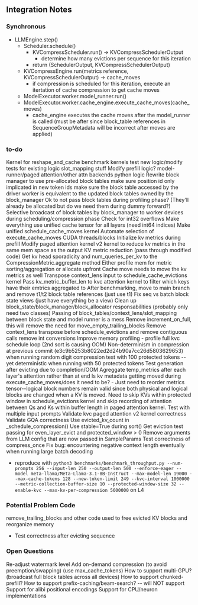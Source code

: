 ## Integration Notes

### Synchronous
- LLMEngine.step()
    - Scheduler.schedule()
        - KVCompressScheduler.run() -> KVCompressSchedulerOutput
            - determine how many evictions per sequence for this iteration
        - return (SchedulerOutput, KVCompressSchedulerOutput)
    - KVCompressEngine.run(metrics reference, KVCompressSchedulerOutput) -> cache_moves
        - if compression is scheduled for this iteration, execute an itertation of cache compression to get cache moves
    - ModelExecutor.worker.model_runner.run()
    - ModelExecutor.worker.cache_engine.execute_cache_moves(cache_moves)
        - cache_engine executes the cache moves after the model_runner is called (must be after since block_table references in SequenceGroupMetadata will be incorrect after moves are applied)


### to-do
Kernel for reshape_and_cache
benchmark kernels
test new logic/modify tests for existing logic
slot_mapping stuff
Modify prefill logic? model-runner/paged attention/other attn backends python logic
Rewrite block manager to use pre-allocated block tables
make sure position id only implicated in new token ids
make sure the block table accessed by the driver worker is equivalent to the updated block tables owned by the block_manager
Ok to not pass block tables during profiling phase? (They'll already be allocated but do we need them during dummy forward?)
Selective broadcast of block tables by block_manager to worker devices during scheduling/compression phase
Check for int32 overflows
Make everything use unified cache tensor for all layers (need int64 indices)
Make unified schedule_cache_moves kernel
Automate selection of execute_cache_moves CUDA threads/blocks
Initialize kv metrics during prefill
Modify paged attention kernel v2 kernel to reduce kv metrics in the same mem space as the output
KV metric reduction (pass through modified code)
Get kv head sporadicity and num_queries_per_kv to the CompressionMetric.aggregate method
Either profile mem for metric sorting/aggregation or allocate upfront
Cache move needs to move the kv metrics as well
Transpose context_lens input to schedule_cache_evictions kernel
Pass kv_metric_buffer_len to kvc attention kernel to filter which keys have their emtrics aggregated to
After benchmarking, move to main branch and remove t1/t2 block table references (just use t1)
Fix seq vs batch block state views (just have everything be a view)
Clean up block_state/block_manager/block_allocator responsabilities (probably only need two classes)
Passing of block_tables/context_lens/slot_mapping between block state and model runner is a mess
Remove increment_on_full, this will remove the need for move_empty_trailing_blocks
Remove context_lens transpose before schedule_evictions and remove contiguous calls
remove int conversions
Improve memory profiling - profile full kvc schedule loop (2nd sort is causing OOM)
Non-determinism in compression at previous commit (e3c9b5253b8022ed2d24b90a7cc26d5803629653) when running random digit compression test with 100 protected tokens -- yet deterministic when running with 50 protected tokens
Test generation after evicting due to completion/OOM
Agreggate temp_metrics after each layer's attention rather than at end
Is kv metadata getting moved during execute_cache_moves/does it need to be? - Just need to reorder metrics tensor--logical block numbers remain valid since both physical and logical blocks are changed when a KV is moved.
Need to skip KVs within protected window in schedule_evictions kernel and skip recording of attention between Qs and Ks within buffer length in paged attention kernel.
Test with multiple input prompts
Validate kvc paged attention v2 kernel correctness
Validate GQA correctness
Use evicted_kv_count in _schedule_compression()
Use stable=True during sort()
Get eviction test passing for even_layer_evict and protected_window > 0
Remove arguments from LLM config that are now passed in SampleParams
Test correctness of compress_once
Fix bug: encountering negative context length eventually when running large batch decoding
- reproduce with `python3 benchmarks/benchmark_throughput.py --num-prompts 256 --input-len 250 --output-len 500 --enforce-eager --model meta-llama/Meta-Llama-3.1-8B-Instruct --max-model-len 19000 --max-cache-tokens 128 --new-token-limit 249 --kvc-interval 1000000 --metric-collection-buffer-size 10 --protected-window-size 32 --enable-kvc --max-kv-per-compression 5000000` on L4


### Potential Problem Code
remove_trailing_blocks and other code used to free evicted KV blocks and reorganize memory
- Test correctness after evicting sequence


### Open Questions
Re-adjust watermark level
Add on-demand compression (to avoid preemption/swapping) (use max_cache_tokens)
How to support multi-GPU? (broadcast full block tables across all devices)
How to support chunked-prefill?
How to support prefix-caching/beam-search? -- will NOT support
Support for alibi positional encodings
Support for CPU/neuron implementations